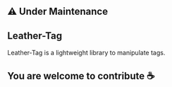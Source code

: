 ## ⚠️ Under Maintenance

## Leather-Tag

Leather-Tag is a lightweight library to manipulate tags.

## You are welcome to contribute ☕